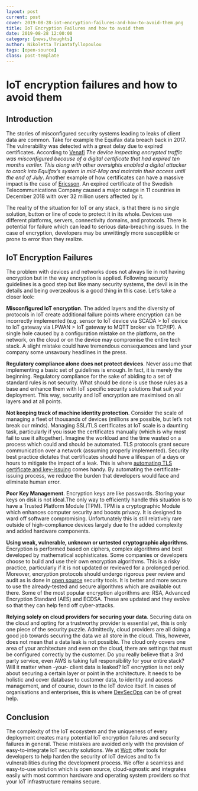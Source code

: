 ```yaml
---
layout: post
current: post
cover: 2019-08-28-iot-encryption-failures-and-how-to-avoid-them.png
title: IoT Encryption Failures and how to avoid them
date: 2019-08-28 12:00:00
category: [news,thoughts]
author: Nikoletta Triantafyllopoulou
tags: [open-source]
class: post-template
---
```

# IoT encryption failures and how to avoid them

## Introduction

The stories of misconfigured security systems leading to leaks of client data are common. Take for example the Equifax data breach back in 2017. The vulnerability was detected with a great delay due to expired certificates. According to [Venafi](https://www.venafi.com/blog/7-data-breaches-caused-human-error-did-encryption-play-role) *The device inspecting encrypted traffic was misconfigured because of a digital certificate that had expired ten months earlier. This along with other oversights enabled a digital attacker to crack into Equifax’s system in mid-May and maintain their access until the end of July*. Another example of how certificates can have a massive impact is the case of [Ericsson](https://www.zdnet.com/article/ericsson-expired-certificate-caused-o2-and-softbank-outages/). An expired certificate of the Swedish Telecommunications Company caused a major outage in 11 countries in December 2018 with over 32 million users affected by it.

The reality of the situation for IoT or any stack, is that there is no single solution, button or line of code to protect it in its whole. Devices use different platforms, servers, connectivity domains, and protocols. There is potential for failure which can lead to serious data-breaching issues. In the case of encryption, developers may be unwittingly more susceptible or prone to error than they realize.


## IoT Encryption Failures

The problem with devices and networks does not always lie in not having encryption but in the way encryption is applied. Following security guidelines is a good step but like many security systems, the devil is in the details and being overzealous is a good thing in this case. Let’s take a closer look:

**Misconfigured IoT encryption**. The added layers and the diversity of protocols in IoT create additional failure points where encryption can be incorrectly implemented (e.g. sensor to IoT device via SCADA > IoT device to IoT gateway via LPWAN > IoT gateway to MQTT broker via TCP/IP). A single hole caused by a configuration mistake on the platform, on the network, on the cloud or on the device may compromise the entire tech stack. A slight mistake could have tremendous consequences and land your company some unsavoury headlines in the press.

**Regulatory compliance alone does not protect devices**. Never assume that implementing a basic set of guidelines is enough. In fact, it is merely the beginning. Regulatory compliance for the sake of abiding to a set of standard rules is not security. What should be done is use those rules as a base and enhance them with IoT specific security solutions that suit your deployment. This way, security and IoT encryption are maximised on all layers and at all points.

**Not keeping track of machine identity protection**. Consider the scale of managing a fleet of thousands of devices (millions are possible, but let’s not break our minds). Managing SSL/TLS certificates at IoT scale is a daunting task, particularly if you issue the certificates manually (which is why most fail to use it altogether). Imagine the workload and the time wasted on a process which could and should be automated. TLS protocols grant secure communication over a network (assuming properly implemented). Security best practice dictates that certificates should have a lifespan of a days or hours to mitigate the impact of a leak. This is where [automating TLS certificate and key-issuing](https://wott.io/blog/thoughts/2019/06/22/wott-secures-the-internet-of-things) comes handy. By automating the certificate-issuing process, we reduce the burden that developers would face and eliminate human error.

**Poor Key Management**. Encryption keys are like passwords. Storing your keys on disk is not ideal.The only way to efficiently handle this situation is to have a Trusted Platform Module (TPM). TPM is a cryptographic Module which enhances computer security and boosts privacy. It is designed to ward off software compromising. Unfortunately this is still relatively rare outside of high-compliance devices largely due to the added complexity and added hardware components.

**Using weak, vulnerable, unknown or untested cryptographic algorithms**. Encryption is performed based on ciphers, complex algorithms and best developed by mathematical sophisticates. Some companies or developers choose to build and use their own encryption algorithms. This is a risky practice, particularly if it is not updated or reviewed for a prolonged period. Moreover, encryption protocols should undergo rigorous peer review and audit as is done in [open source](https://wott.io/blog/thoughts/2019/06/25/why-open-source-solutions-are-critical-for-IoT) security tools. It is better and more secure to use the already-tested and secure algorithms which are available out there. Some of the most popular encryption algorithms are: RSA, Advanced Encryption Standard (AES) and ECDSA. These are updated and they evolve so that they can help fend off cyber-attacks.

**Relying solely on cloud providers for securing your data**. Securing data on the cloud and opting for a trustworthy provider is essential yet, this is only one piece of the security puzzle. Admittedly, cloud providers are all doing a good job towards securing the data we all store in the cloud. This, however, does not mean that a data leak is not possible. The cloud only covers one area of your architecture and even on the cloud, there are settings that must be configured correctly by the customer. Do you really believe that a 3rd party service, even AWS is taking full responsibility for your entire stack? Will it matter when -your- client data is leaked? IoT encryption is not only about securing a certain layer or point in the architecture. It needs to be holistic and cover database to customer data, to identity and access management, and of course, down to the IoT device itself. In cases of organisations and enterprises, this is where [DevSecOps](https://wott.io/blog/thoughts/2019/06/23/why-shift-left-security-is-relevant-for-iot) can be of great help.


## Conclusion

The complexity of the IoT ecosystem and the uniqueness of every deployment creates many potential IoT encryption failures and security failures in general. These mistakes are avoided only with the provision of easy-to-integrate IoT security solutions. We at [Wott](https://wott.io/) offer tools for developers to help harden the security of IoT devices and to fix vulnerabilities during the development process. We offer a seamless and easy-to-use solution which is open source, cloud-agnostic and integrates easily with most  common hardware and operating system providers so that your IoT infrastructure remains secure.
